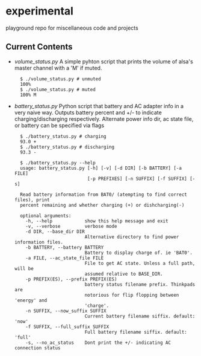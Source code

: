 experimental
============

playground repo for miscellaneous code and projects


Current Contents
----------------

+ *volume_status.py* A simple pyhton script that prints the volume of alsa's master channel with a 'M' if muted.

        $ ./volume_status.py # unmuted
        100%
        $ ./volume_status.py # muted
        100% M


+ *battery_status.py* Python script that battery and AC adapter info in a very naive way. Outputs battery percent and +/- to indicate charging/discharging respectively.  Alternate power info dir, ac state file, or battery can be specified via flags

        $ ./battery_status.py # charging
        93.0 +
        $ ./battery_status.py # discharging
        93.3 -

        $ ./battery_status.py --help
        usage: battery_status.py [-h] [-v] [-d DIR] [-b BATTERY] [-a FILE]
                                 [-p PREFIXES] [-n SUFFIX] [-f SUFFIX] [-s]

        Read battery information from BAT0/ (atempting to find correct files), print
        percent remaining and whether charging (+) or dishcharging(-)

        optional arguments:
          -h, --help            show this help message and exit
          -v, --verbose         verbose mode
          -d DIR, --base_dir DIR
                                Alternative directory to find power information files.
          -b BATTERY, --battery BATTERY
                                Battery to display charge of. ie 'BAT0'.
          -a FILE, --ac_state_file FILE
                                File to get AC state. Unless a full path, will be
                                assumed relative to BASE_DIR.
          -p PREFIX(ES), --prefix PREFIX(ES)
                                battery status filename prefix. Thinkpads are
                                notorious for flip flopping between 'energy' and
                                'charge'.
          -n SUFFIX, --now_suffix SUFFIX
                                Current battery filename siffix. default: 'now'
          -f SUFFIX, --full_suffix SUFFIX
                                Full battery filename siffix. default: 'full'
          -s, --no_ac_status    Dont print the +/- indicating AC connection status
